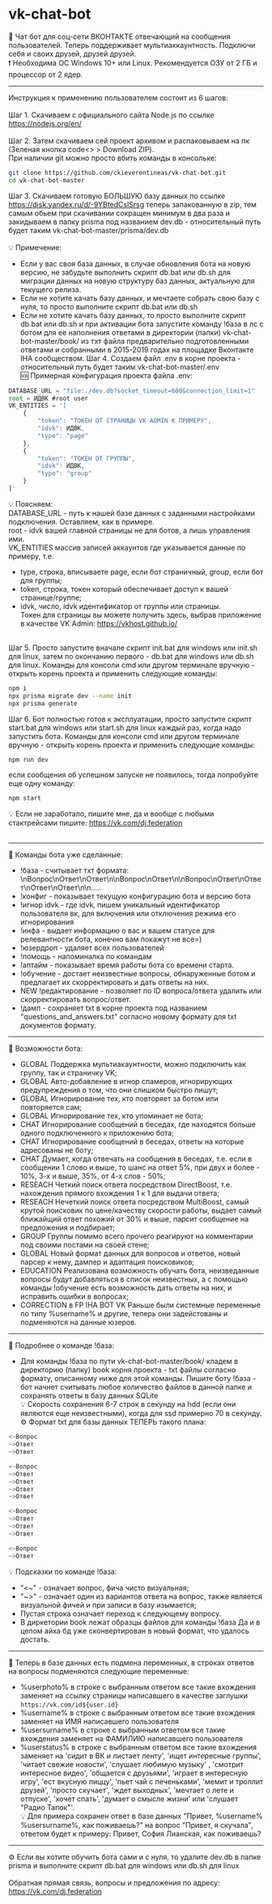 # vk-chat-bot
💬 Чат бот для соц-сети ВКОНТАКТЕ отвечающий на сообщения пользователей. Теперь поддерживает мультиаккаунтность. Подключи себя и своих друзей, друзей друзей. <br />
❗ Необходима ОС Windows 10+ или Linux. Рекомендуется ОЗУ от 2 ГБ и процессор от 2 ядер. <br />
____
Инструкция к применению пользователем состоит из 6 шагов: <br /> <br />
Шаг 1. Скачиваем с официального сайта Node.js по ссылке https://nodejs.org/en/ <br /> <br />
Шаг 2. Затем скачиваем сей проект архивом и распаковываем на пк (Зеленая кнопка code<> > Download ZIP). <br />
При наличии git можно просто вбить команды в консольке:

```bash
git clone https://github.com/ckieverentineas/vk-chat-bot.git
cd vk-chat-bot-master
```

Шаг 3. Скачиваем готовую БОЛЬШУЮ базу данных по ссылке https://disk.yandex.ru/d/-9YBtedCslSrsg теперь запакованную в zip, тем самым обьем при скачивании сокращен минимум в два раза и закидываем в папку prisma под названием dev.db - относительный путь будет таким vk-chat-bot-master/prisma/dev.db <br /><br />
💡 Примечение:
- Если у вас своя база данных, в случае обновления бота на новую версию, не забудьте выполнить скрипт db.bat или db.sh для миграции данных на новую структуру баз данных, актуальную для текущего релиза. 
- Если не хотите качать базу данных, и мечтаете собрать свою базу с нуля, то просто выполните скрипт db.bat или db.sh
- Если не хотите качать базу данных, то просто выполните скрипт db.bat или db.sh и при активации бота запустите команду !база в лс с ботом для ее наполнения ответами в директории (папки) vk-chat-bot-master/book/ из тхт файла предварительно подготовленными ответами и собранными в 2015-2019 годах на площадке Вконтакте IHA сообществом.
Шаг 4. Создаем файл .env в корне проекта - относительный путь будет таким vk-chat-bot-master/.env <br />
🆘 Примерная конфигурация проекта файла .env:

```javascript
DATABASE_URL = "file:./dev.db?socket_timeout=600&connection_limit=1"
root = ИДВК #root user
VK_ENTITIES = '[
    {   
        "token": "ТОКЕН ОТ СТРАНИЦЫ VK ADMIN К ПРИМЕРУ",
        "idvk": ИДВК,
        "type": "page"
    },
    {   
        "token": "ТОКЕН ОТ ГРУППЫ",
        "idvk": ИДВК,
        "type": "group"
    }
]'
```

💡 Поясняем: <br />
DATABASE_URL - путь к нашей базе данных с заданными настройками подключения. Оставляем, как в примере. <br />
root - idvk вашей главной страницы не для ботов, а лишь управления ими. <br />
VK_ENTITIES массив записей аккаунтов где указывается данные по примеру, т.е. <br />
- type, строка, вписываете page, если бот страничный, group, если бот для группы; <br />
- token, строка, токен который обеспечивает доступ к вашей странице/группе; <br />
- idvk, число, idvk идентификатор от группы или страницы. <br />
Токен для страницы вы можете получить здесь, выбрав приложение в качестве VK Admin: https://vkhost.github.io/ <br /> <br />

Шаг 5. Просто запустите вначале скрипт init.bat для windows или init.sh для linux, затем по окончанию первого - db.bat для windows или db.sh для linux.
Команды для консоли cmd или другом терминале вручную - открыть корень проекта и применить следующие команды:

```bash
npm i
npx prisma migrate dev --name init
npx prisma generate
```

Шаг 6. Бот полностью готов к эксплуатации, просто запустите скрипт start.bat для windows или start.sh для linux каждый раз, когда надо запустить бота.
Команды для консоли cmd или другом терминале вручную - открыть корень проекта и применить следующие команды:

```bash
npm run dev
```

если сообщения об успешном запуске не появилось, тогда попробуйте еще одну команду:

```bash
npm start
```

💡 Если не заработало, пишите мне, да и вообще с любыми стактрейсами пишите: https://vk.com/dj.federation <br /> <br />
____
💬 Команды бота уже сделанные: <br />
- !база - считывает тхт формата: \nВопрос\nОтвет\nОтвет\n\nВопрос\nОтвет\n\nВопрос\nОтвет\nОтвет\nОтвет\nОтвет\n\n..... <br />
- !конфиг - показывает текущую конфигурацию бота и версию бота <br />
- !игнор idvk - где idvk, пишем уникальный идентификатор пользователя вк, для включения или отключения режима его игнорирования <br />
- !инфа - выдает информацию о вас и вашем статусе для релевантности бота, конечно вам покажут не все=) <br />
- !юзердроп - удаляет всех пользователей <br />
- !помощь - напоминалка по командам <br />
- !аптайм - показывает время работы бота со времени старта. <br />
- !обучение - достает неизвестные вопросы, обнаруженные ботом и предлагает их скорректировать и дать ответы на них. <br />
- NEW !редактирование - позволяет по ID вопроса/ответа удалить или скорректировать вопрос/ответ. <br />
- !дамп - сохраняет txt в корне проекта под названием "questions_and_answers.txt" согласно новому формату для txt документов формату. <br />
____
💬 Возможности бота: <br />
- GLOBAL Поддержка мультиакаунтности, можно подключить как группу, так и страничку VK; <br />
- GLOBAL Авто-добавление в игнор спамеров, игнорирующих предупреждения о том, что они слишком быстро пишут; <br />
- GLOBAL Игнорирование тех, кто повторяет за ботом или повторяется сам; <br />
- GLOBAL Игнорирование тех, кто упоминает не бота; <br />
- CHAT Игнорирование сообщений в беседах, где находятся больше одного подключенного к приложению бота; <br />
- CHAT Игнорирование сообщений в беседах, ответы на которые адресованы не боту; <br />
- CHAT Думает, когда отвечать на сообщения в беседах, т.е. если в сообщении 1 слово и выше, то шанс на ответ 5%, при двух и более - 10%, 3-х и выше, 35%, от 4-х слов - 50%; <br />
- RESEACH Четкий поиск ответа посредством DirectBoost, т.е. нахождения прямого вхождения 1 к 1 для выдачи ответа;  <br />
- RESEACH Нечеткий поиск ответа посредством MultiBoost, самый крутой поисковик по цене/качеству скорости работы, выдает самый ближайщий ответ похожий от 30% и выше, парсит сообщение на предложения и подбирает; <br />
- GROUP Группы помимо всего прочего реагируют на комментарии под своими постами на своей стене; <br />
- GLOBAL Новый формат данных для вопросов и ответов, новый парсер к нему, дампер и адаптация поисковиков; <br />
- EDUCATION Реализована возможность обучать бота, неизведанные вопросы будут добавляться в список неизвестных, а с помощью команды !обучение есть возможность дать ответы на них, и исправить ошибки в вопросах; <br />
- CORRECTION в FP IHA BOT VK Раньше были системные переменные по типу %username% и другие, теперь они задейстованы и подменяются на данные юзеров. <br />
____
💬 Подробнее о команде !база: <br />
- Для команды !база по пути vk-chat-bot-master/book/ кладем в директорию (папку) book корня проекта - txt файлы согласно формату, описанному ниже для этой команды.
Пишите боту !база - бот начнет считывать любое количество файлов в данной папке и сохранять ответы в базу данных SQLite <br />
💡 Скорость сохранения 6-7 строк в секунду на hdd (если они являются еще неизвестными), когда для ssd примерно 70 в секунду. <br />
⚙ Формат txt для базы данных ТЕПЕРЬ такого плана:

```javascript
<~Вопрос
~>Ответ
~>Ответ

<~Вопрос
~>Ответ
~>Ответ
~>Ответ
~>Ответ

<~Вопрос
~>Ответ
~>Ответ
~>Ответ

<~Вопрос
~>Ответ
```
💡 Подсказки по команде !база: <br />
- "<&#126;" - означает вопрос, фича чисто визуальная; <br />
- "&#126;>" - означает один из вариантов ответа на вопрос, также является визуальной фичей и при записи в базу изымается; <br />
- Пустая строка означает переход к следующему вопросу. <br />
- В диркетории book лежат образцы файлов для команды !база Да и в целом айха бд уже сконвертирован в новый формат, что удалось достать.
____

💬 Теперь в базе данных есть подмена переменных, в строках ответов на вопросы подменяются следующие переменные: <br />
- %userphoto% в строке с выбранным ответом все такие вхождения заменяет на ссылку страницы написавшего в качестве заглушки `https://vk.com/id${user.id}` <br />
- %username% в строке с выбранным ответом все такие вхождения заменяет на ИМЯ написавшего пользователя <br />
- %usersurname% в строке с выбранным ответом все такие вхождения заменяет на ФАМИЛИЮ написавшего пользователя <br />
- %userstatus% в строке с выбранным ответом все такие вхождения заменяет на 'сидит в ВК и листает ленту', 'ищет интересные группы', 'читает свежие новости', 'слушает любимую музыку' ,  'смотрит интересное видео', 'общается с друзьями', 'играет в интересную игру', 'ест вкусную пиццу', 'пьет чай с печеньками', 'мемит и троллит друзей', 'просто скучает', 'ждет выходных', 'мечтает о лете и отпуске', 'хочет спать', 'думает о смысле жизни' или 'слушает "Радио Тапок"'. <br />
💡 Для примера сохранен ответ в базе данных "Привет, %username% %usersurname%, как поживаешь?" на вопрос "Привет, я скучала", ответом будет к примеру: Привет, София Лианская, как поживаешь? <br />
____
⚙ Если вы хотите обучить бота сами и с нуля, то удалите dev.db в папке prisma и выполните скрипт db.bat для windows или db.sh для linux <br /> <br />
Обратная прямая связь, вопросы и предложения по адресу: https://vk.com/dj.federation <br />